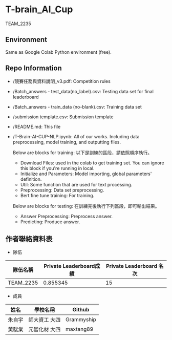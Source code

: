 # T-brain_AI_Cup
TEAM_2235

## Environment
Same as Google Colab Python environment (free).

## Repo Information
- /競賽任務與資料說明_v3.pdf:
    Competition rules
- /Batch_answers - test_data(no_label).csv:
    Testing data set for final leaderboard
- /Batch_answers - train_data (no-blank).csv:
    Training data set
- /submission template.csv:
    Submission template
- /README.md:
    This file
- /T-Brain-AI-CUP-NLP.ipynb:
    All of our works. Including data preprocessing, model training, and outputting files.
    
    Below are blocks for training: 
    以下是訓練的區段，請依照順序執行。
    - Download Files: used in the colab to get training set. You can ignore this block if you're running in local.
    - Initialize and Parameters: Model importing, global parameters' definition.
    - Util: Some function that are used for text processing.
    - Preprocessing: Data set preprocessing.
    - Bert fine tune training: For training.
    
    Below are blocks for testing:
    在訓練完後執行下列區段，即可輸出結果。
    - Answer Preprocessing: Preprocess answer.
    - Predicting: Produce answer.
    
## 作者聯絡資料表
- 隊伍

| 隊伍名稱 |Private Leaderboard成績|Private Leaderboard 名次|
| -------- | -------- | -------- |
| TEAM_2235 | 0.855345 | 15 |

- 成員

| 姓名 | 學校名稱 | Github |
| -------- | -------- | -------- |
| 朱自宇 | 師大資工 大四 | Grammyship |
| 黃駿棠 | 元智化材 大四 | maxtang89 |



